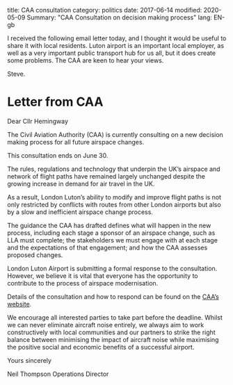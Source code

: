 title: CAA consultation
category: politics
date: 2017-06-14
modified: 2020-05-09
Summary: "CAA Consultation on decision making process"
lang: EN-gb


I received the following email letter today, and I thought it would be useful to share it with local residents. Luton airport is an important 
local employer, as well as a very important public transport hub for us all, but it does create some problems. The CAA are keen to hear your views.

Steve. 


# Letter from CAA

Dear Cllr Hemingway

The Civil Aviation Authority (CAA) is currently consulting on a new decision making process for all future airspace changes.

This consultation ends on June 30.

 The rules, regulations and technology that underpin the UK’s airspace and network of flight paths have remained largely unchanged despite the growing increase in demand for air travel in the UK.

As a result, London Luton’s ability to modify and improve flight paths is not only restricted by conflicts with routes from other London airports but also by a slow and inefficient airspace change process.

The guidance the CAA has drafted defines what will happen in the new process, including each stage a sponsor of an airspace change, such as LLA must complete; the stakeholders we must engage with at each stage and the expectations of that engagement; and how the CAA assesses proposed changes.

London Luton Airport is submitting a formal response to the consultation. However, we believe it is vital that everyone has the opportunity to contribute to the process of airspace modernisation.

Details of the consultation and how to respond can be found on the [CAA’s website](https://consultations.caa.co.uk/policy-development/draft-airspace-design-guidance/).

We encourage all interested parties to take part before the deadline.
Whilst we can never eliminate aircraft noise entirely, we always aim to work constructively with local communities and our partners to strike the right balance between minimising the impact of aircraft noise while maximising the positive social and economic benefits of a successful airport. 

Yours sincerely 
 
 
Neil Thompson
Operations Director




